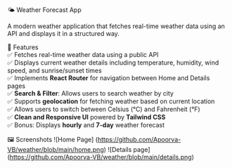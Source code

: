 
🌤️ Weather Forecast App  

A modern weather application that fetches real-time weather data using an API and displays it in a structured way.  

🚀 Features  
✅ Fetches real-time weather data using a public API  
✅ Displays current weather details including temperature, humidity, wind speed, and sunrise/sunset times  
✅ Implements **React Router** for navigation between Home and Details pages  
✅ **Search & Filter**: Allows users to search weather by city  
✅ Supports **geolocation** for fetching weather based on current location  
✅ Allows users to switch between Celsius (°C) and Fahrenheit (°F)  
✅ **Clean and Responsive UI** powered by **Tailwind CSS**  
✅ Bonus: Displays **hourly** and **7-day** weather forecast  

🖼️ Screenshots 
![Home Page] (https://github.com/Apoorva-VB/weather/blob/main/home.png)
![Details page] (https://github.com/Apoorva-VB/weather/blob/main/details.png)
